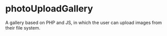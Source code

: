 # photoUploadGallery
A gallery based on PHP and JS, in which the user can upload images from their file system.

